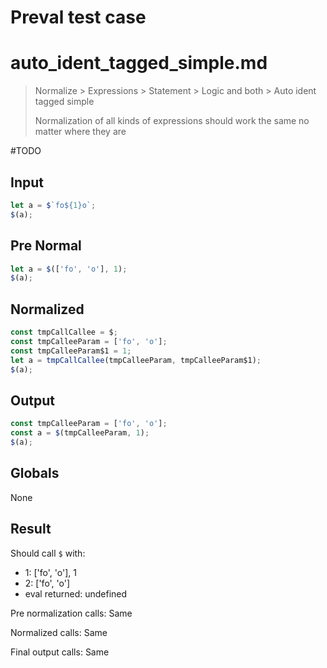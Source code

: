 # Preval test case

# auto_ident_tagged_simple.md

> Normalize > Expressions > Statement > Logic and both > Auto ident tagged simple
>
> Normalization of all kinds of expressions should work the same no matter where they are

#TODO

## Input

`````js filename=intro
let a = $`fo${1}o`;
$(a);
`````

## Pre Normal

`````js filename=intro
let a = $(['fo', 'o'], 1);
$(a);
`````

## Normalized

`````js filename=intro
const tmpCallCallee = $;
const tmpCalleeParam = ['fo', 'o'];
const tmpCalleeParam$1 = 1;
let a = tmpCallCallee(tmpCalleeParam, tmpCalleeParam$1);
$(a);
`````

## Output

`````js filename=intro
const tmpCalleeParam = ['fo', 'o'];
const a = $(tmpCalleeParam, 1);
$(a);
`````

## Globals

None

## Result

Should call `$` with:
 - 1: ['fo', 'o'], 1
 - 2: ['fo', 'o']
 - eval returned: undefined

Pre normalization calls: Same

Normalized calls: Same

Final output calls: Same
